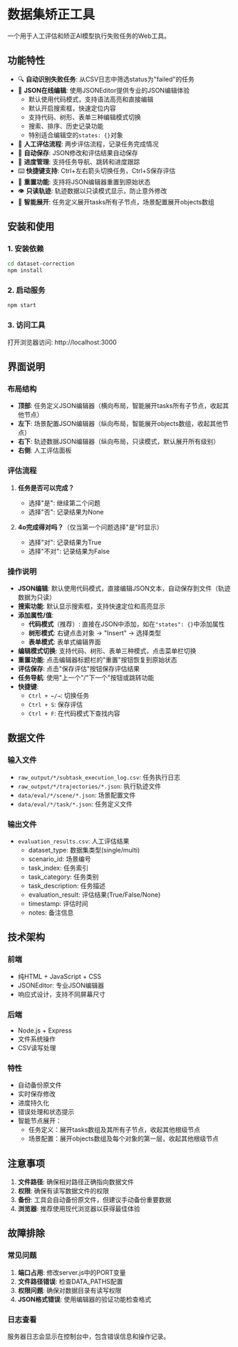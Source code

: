 # 数据集矫正工具

一个用于人工评估和矫正AI模型执行失败任务的Web工具。

## 功能特性

- 🔍 **自动识别失败任务**: 从CSV日志中筛选status为"failed"的任务
- 📝 **JSON在线编辑**: 使用JSONEditor提供专业的JSON编辑体验
  - 默认使用代码模式，支持语法高亮和直接编辑
  - 默认开启搜索框，快速定位内容
  - 支持代码、树形、表单三种编辑模式切换
  - 搜索、排序、历史记录功能
  - 特别适合编辑空的`states: {}`对象
- 🎯 **人工评估流程**: 两步评估流程，记录任务完成情况
- 💾 **自动保存**: JSON修改和评估结果自动保存
- 🔄 **进度管理**: 支持任务导航、跳转和进度跟踪
- ⌨️ **快捷键支持**: Ctrl+左右箭头切换任务，Ctrl+S保存评估
- 🔄 **重置功能**: 支持将JSON编辑器重置到原始状态
- 👁️ **只读轨迹**: 轨迹数据以只读模式显示，防止意外修改
- 🎯 **智能展开**: 任务定义展开tasks所有子节点，场景配置展开objects数组

## 安装和使用

### 1. 安装依赖
```bash
cd dataset-correction
npm install
```

### 2. 启动服务
```bash
npm start
```

### 3. 访问工具
打开浏览器访问: http://localhost:3000

## 界面说明

### 布局结构
- **顶部**: 任务定义JSON编辑器（横向布局，智能展开tasks所有子节点，收起其他节点）
- **左下**: 场景配置JSON编辑器（纵向布局，智能展开objects数组，收起其他节点）
- **右下**: 轨迹数据JSON编辑器（纵向布局，只读模式，默认展开所有级别）
- **右侧**: 人工评估面板

### 评估流程
1. **任务是否可以完成？**
   - 选择"是": 继续第二个问题
   - 选择"否": 记录结果为None

2. **4o完成得对吗？**（仅当第一个问题选择"是"时显示）
   - 选择"对": 记录结果为True
   - 选择"不对": 记录结果为False

### 操作说明
- **JSON编辑**: 默认使用代码模式，直接编辑JSON文本，自动保存到文件（轨迹数据为只读）
- **搜索功能**: 默认显示搜索框，支持快速定位和高亮显示
- **添加属性/值**:
  - **代码模式**（推荐）: 直接在JSON中添加，如在`"states": {}`中添加属性
  - **树形模式**: 右键点击对象 → "Insert" → 选择类型
  - **表单模式**: 表单式编辑界面
- **编辑模式切换**: 支持代码、树形、表单三种模式，点击菜单栏切换
- **重置功能**: 点击编辑器标题栏的"重置"按钮恢复到原始状态
- **评估保存**: 点击"保存评估"按钮保存评估结果
- **任务导航**: 使用"上一个"/"下一个"按钮或跳转功能
- **快捷键**:
  - `Ctrl + ←/→`: 切换任务
  - `Ctrl + S`: 保存评估
  - `Ctrl + F`: 在代码模式下查找内容

## 数据文件

### 输入文件
- `raw_output/*/subtask_execution_log.csv`: 任务执行日志
- `raw_output/*/trajectories/*.json`: 执行轨迹文件
- `data/eval/*/scene/*.json`: 场景配置文件
- `data/eval/*/task/*.json`: 任务定义文件

### 输出文件
- `evaluation_results.csv`: 人工评估结果
  - dataset_type: 数据集类型(single/multi)
  - scenario_id: 场景编号
  - task_index: 任务索引
  - task_category: 任务类别
  - task_description: 任务描述
  - evaluation_result: 评估结果(True/False/None)
  - timestamp: 评估时间
  - notes: 备注信息

## 技术架构

### 前端
- 纯HTML + JavaScript + CSS
- JSONEditor: 专业JSON编辑器
- 响应式设计，支持不同屏幕尺寸

### 后端
- Node.js + Express
- 文件系统操作
- CSV读写处理

### 特性
- 自动备份原文件
- 实时保存修改
- 进度持久化
- 错误处理和状态提示
- 智能节点展开：
  - 任务定义：展开tasks数组及其所有子节点，收起其他根级节点
  - 场景配置：展开objects数组及每个对象的第一层，收起其他根级节点

## 注意事项

1. **文件路径**: 确保相对路径正确指向数据文件
2. **权限**: 确保有读写数据文件的权限
3. **备份**: 工具会自动备份原文件，但建议手动备份重要数据
4. **浏览器**: 推荐使用现代浏览器以获得最佳体验

## 故障排除

### 常见问题
1. **端口占用**: 修改server.js中的PORT变量
2. **文件路径错误**: 检查DATA_PATHS配置
3. **权限问题**: 确保对数据目录有读写权限
4. **JSON格式错误**: 使用编辑器的验证功能检查格式

### 日志查看
服务器日志会显示在控制台中，包含错误信息和操作记录。

